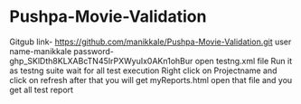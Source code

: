 # Pushpa-Movie-Validation
Gitgub link- https://github.com/manikkale/Pushpa-Movie-Validation.git
user name-manikkale
password- 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
open testng.xml file
Run it as testng suite
wait for all test execution
Right click on Projectname and click on refresh
after that you will get myReports.html
open that file and you get all test report
